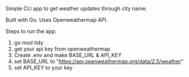 Simple CLI app to get weather updates through city name.

Built with Go. Uses Openweathermap API.

Steps to run the app:
1. go mod tidy
2. get your api key from openweathermap
3. Create .env and make BASE_URL & API_KEY
4. set BASE_URL to "https://api.openweathermap.org/data/2.5/weather"
5. set API_KEY to your key
